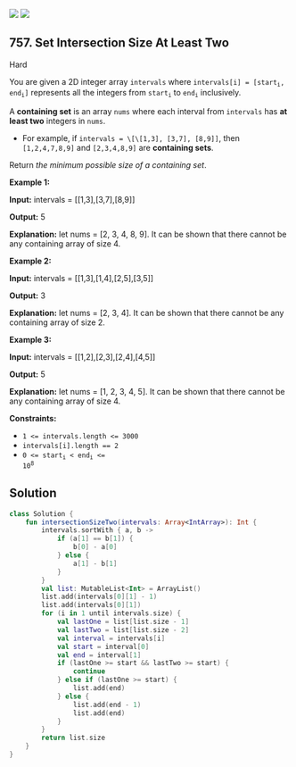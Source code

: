 [![](https://img.shields.io/github/stars/javadev/LeetCode-in-Kotlin?label=Stars&style=flat-square)](https://github.com/javadev/LeetCode-in-Kotlin)
[![](https://img.shields.io/github/forks/javadev/LeetCode-in-Kotlin?label=Fork%20me%20on%20GitHub%20&style=flat-square)](https://github.com/javadev/LeetCode-in-Kotlin/fork)

## 757\. Set Intersection Size At Least Two

Hard

You are given a 2D integer array `intervals` where <code>intervals[i] = [start<sub>i</sub>, end<sub>i</sub>]</code> represents all the integers from <code>start<sub>i</sub></code> to <code>end<sub>i</sub></code> inclusively.

A **containing set** is an array `nums` where each interval from `intervals` has **at least two** integers in `nums`.

*   For example, if `intervals = \[\[1,3], [3,7], [8,9]]`, then `[1,2,4,7,8,9]` and `[2,3,4,8,9]` are **containing sets**.

Return _the minimum possible size of a containing set_.

**Example 1:**

**Input:** intervals = \[\[1,3],[3,7],[8,9]]

**Output:** 5

**Explanation:** let nums = [2, 3, 4, 8, 9]. It can be shown that there cannot be any containing array of size 4.

**Example 2:**

**Input:** intervals = \[\[1,3],[1,4],[2,5],[3,5]]

**Output:** 3

**Explanation:** let nums = [2, 3, 4]. It can be shown that there cannot be any containing array of size 2.

**Example 3:**

**Input:** intervals = \[\[1,2],[2,3],[2,4],[4,5]]

**Output:** 5

**Explanation:** let nums = [1, 2, 3, 4, 5]. It can be shown that there cannot be any containing array of size 4.

**Constraints:**

*   `1 <= intervals.length <= 3000`
*   `intervals[i].length == 2`
*   <code>0 <= start<sub>i</sub> < end<sub>i</sub> <= 10<sup>8</sup></code>

## Solution

```kotlin
class Solution {
    fun intersectionSizeTwo(intervals: Array<IntArray>): Int {
        intervals.sortWith { a, b ->
            if (a[1] == b[1]) {
                b[0] - a[0]
            } else {
                a[1] - b[1]
            }
        }
        val list: MutableList<Int> = ArrayList()
        list.add(intervals[0][1] - 1)
        list.add(intervals[0][1])
        for (i in 1 until intervals.size) {
            val lastOne = list[list.size - 1]
            val lastTwo = list[list.size - 2]
            val interval = intervals[i]
            val start = interval[0]
            val end = interval[1]
            if (lastOne >= start && lastTwo >= start) {
                continue
            } else if (lastOne >= start) {
                list.add(end)
            } else {
                list.add(end - 1)
                list.add(end)
            }
        }
        return list.size
    }
}
```
